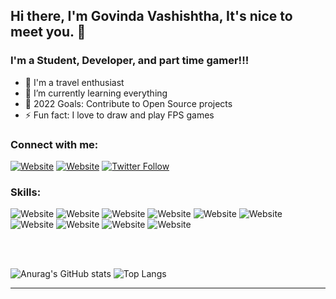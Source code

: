 
## Hi there, I'm Govinda Vashishtha, It's nice to meet you. 👋

### I'm a Student, Developer, and part time gamer!!!

- 🔭 I'm a travel enthusiast
- 🌱 I’m currently learning everything
- 🥅 2022 Goals: Contribute to Open Source projects
- ⚡ Fun fact: I love to draw and play FPS games

### Connect with me:
[![Website](https://img.shields.io/badge/LinkedIn-0077B5?style=for-the-badge&logo=linkedin&logoColor=white)][linkedin]
[![Website](https://img.shields.io/badge/Instagram-E4405F?style=for-the-badge&logo=instagram&logoColor=white)][instagram]
[![Twitter Follow](https://img.shields.io/badge/Twitter-1DA1F2?style=for-the-badge&logo=twitter&logoColor=white)][twitter]
<br />

### Skills:
 ![Website](https://img.shields.io/badge/React_Native-20232A?style=for-the-badge&logo=react&logoColor=61DAFB)
  ![Website](https://img.shields.io/badge/Android-3DDC84?style=for-the-badge&logo=android&logoColor=white)
    ![Website](https://img.shields.io/badge/React-20232A?style=for-the-badge&logo=react&logoColor=61DAFB)
  ![Website](https://img.shields.io/badge/JavaScript-F7DF1E?style=for-the-badge&logo=javascript&logoColor=black)
	![Website](https://img.shields.io/badge/Node.js-43853D?style=for-the-badge&logo=node.js&logoColor=white)
	![Website](https://img.shields.io/badge/TypeScript-007ACC?style=for-the-badge&logo=typescript&logoColor=white)
	![Website](https://img.shields.io/badge/HTML5-E34F26?style=for-the-badge&logo=html5&logoColor=white)
  ![Website](https://img.shields.io/badge/CSS3-1572B6?style=for-the-badge&logo=css3&logoColor=white)
  ![Website](https://img.shields.io/badge/MySQL-00000F?style=for-the-badge&logo=mysql&logoColor=white)
  ![Website](https://img.shields.io/badge/Java-ED8B00?style=for-the-badge&logo=java&logoColor=white)


<br />
<br />

![Anurag's GitHub stats](https://github-readme-stats.vercel.app/api?username=govindavashishtha&show_icons=true&theme=dark&count_private=true)
![Top Langs](https://github-readme-stats.vercel.app/api/top-langs/?username=govindavashishtha&layout=compact&hide=css,html)

---

[twitter]: https://twitter.com/govindavashist
[instagram]: https://instagram.com/govindavashishtha
[linkedin]: https://www.linkedin.com/in/govinda-vashishtha-5b5733173/
